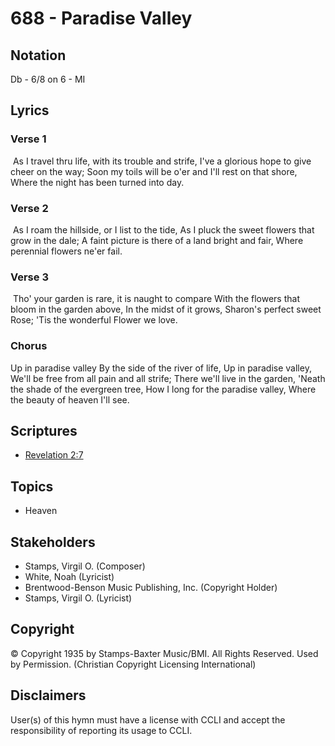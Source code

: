 # 688 - Paradise Valley

## Notation

Db - 6/8 on 6 - MI

## Lyrics

### Verse 1

 As I travel thru life, with its trouble and strife, I've a glorious hope to give cheer on the way; Soon my toils will be o'er and I'll rest on that shore, Where the night has been turned into day.

### Verse 2

 As I roam the hillside, or I list to the tide, As I pluck the sweet flowers that grow in the dale; A faint picture is there of a land bright and fair, Where perennial flowers ne'er fail.

### Verse 3

 Tho' your garden is rare, it is naught to compare With the flowers that bloom in the garden above, In the midst of it grows, Sharon's perfect sweet Rose; 'Tis the wonderful Flower we love.

### Chorus

Up in paradise valley By the side of the river of life, Up in paradise valley, We'll be free from all pain and all strife; There we'll live in the garden, 'Neath the shade of the evergreen tree, How I long for the paradise valley, Where the beauty of heaven I'll see. 


## Scriptures

- [Revelation 2:7](https://www.biblegateway.com/passage/?search=Revelation%202%3A7)

## Topics

- Heaven

## Stakeholders

- Stamps, Virgil O. (Composer)
- White, Noah (Lyricist)
- Brentwood-Benson Music Publishing, Inc. (Copyright Holder)
- Stamps, Virgil O. (Lyricist)

## Copyright

© Copyright 1935 by Stamps-Baxter Music/BMI. All Rights Reserved. Used by Permission.
(Christian Copyright Licensing International)

## Disclaimers

User(s) of this hymn must have a license with CCLI and accept the responsibility of reporting its usage to CCLI.

